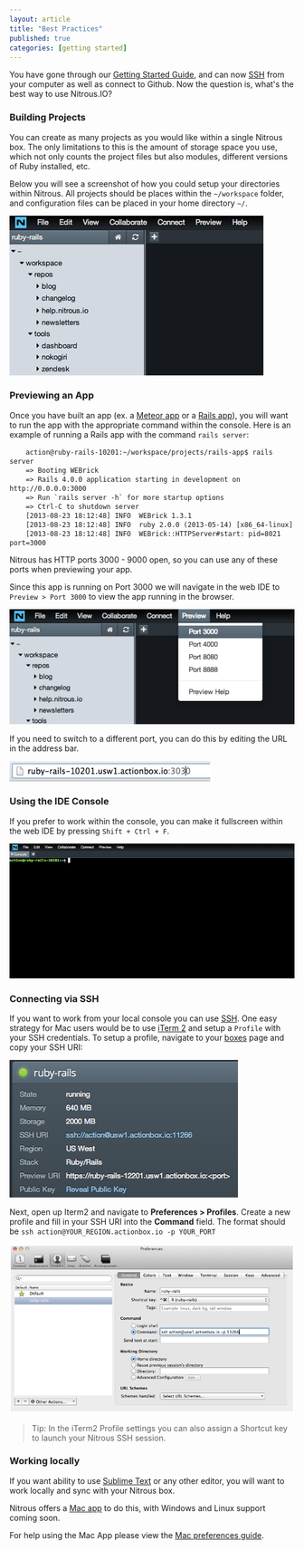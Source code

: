 ```yaml
---
layout: article
title: "Best Practices"
published: true
categories: [getting started]
---
```


You have gone through our [Getting Started Guide](/getting-started/), and can now [SSH](/ssh-add/) from your computer as well as connect to Github. Now the question is, what's the best way to use Nitrous.IO?

### Building Projects

You can create as many projects as you would like within a single Nitrous box. The only limitations to this is the amount of storage space you use, which not only counts the project files but also modules, different versions of Ruby installed, etc.

Below you will see a screenshot of how you could setup your directories within Nitrous. All projects should be places within the `~/workspace` folder, and configuration files can be placed in your home directory `~/`.

![Nitrous Box Directory](/images/articles/directory-tree.png)

### Previewing an App

Once you have built an app (ex. a [Meteor app](http://blog.nitrous.io/2013/02/21/build-meteor-apps-in-the-browser-with-actionio-and-mongolab.html) or a [Rails app](http://blog.nitrous.io/2013/07/02/building-a-rails-4.0-app-on-nitrous-io.html)), you will want to run the app with the appropriate command within the console. Here is an example of running a Rails app with the command `rails server`:

		action@ruby-rails-10201:~/workspace/projects/rails-app$ rails server
		=> Booting WEBrick
		=> Rails 4.0.0 application starting in development on http://0.0.0.0:3000
		=> Run `rails server -h` for more startup options
		=> Ctrl-C to shutdown server
		[2013-08-23 18:12:48] INFO  WEBrick 1.3.1
		[2013-08-23 18:12:48] INFO  ruby 2.0.0 (2013-05-14) [x86_64-linux]
		[2013-08-23 18:12:48] INFO  WEBrick::HTTPServer#start: pid=8021 port=3000

Nitrous has HTTP ports 3000 - 9000 open, so you can use any of these ports when previewing your app.

Since this app is running on Port 3000 we will navigate in the web IDE to `Preview > Port 3000` to view the app running in the browser.

![Preview App](/images/articles/preview-port-3000.png)

If you need to switch to a different port, you can do this by editing the URL in the address bar.

![Changing the Port](/images/articles/address-bar-port.png)

### Using the IDE Console

If you prefer to work within the console, you can make it fullscreen within the web IDE by pressing `Shift + Ctrl + F`.

![Fullscreen Console](/images/articles/web-ide-fullscreen.png)

### Connecting via SSH

If you want to work from your local console you can use [SSH](/ssh-add/). One easy strategy for Mac users would be to use [iTerm 2](http://www.iterm2.com/) and setup a `Profile` with your SSH credentials. To setup a profile, navigate to your [boxes](https://www.nitrous.io/app#/boxes) page and copy your SSH URI:

![SSH URI](/images/articles/ssh-uri.png)

Next, open up Iterm2 and navigate to **Preferences > Profiles**. Create a new profile and fill in your SSH URI into the **Command** field. The format should be `ssh action@YOUR_REGION.actionbox.io -p YOUR_PORT`

![Iterm 2 Profile](/images/articles/iterm2-profile.png)

>Tip: In the iTerm2 Profile settings you can also assign a Shortcut key to launch your Nitrous SSH session.

### Working locally

If you want ability to use [Sublime Text](http://www.sublimetext.com/) or any other editor, you will want to work locally and sync with your Nitrous box.

Nitrous offers a [Mac app](http://www.nitrous.io/mac) to do this, with Windows and Linux support coming soon.

For help using the Mac App please view the [Mac preferences guide](/mac-preferences/).
